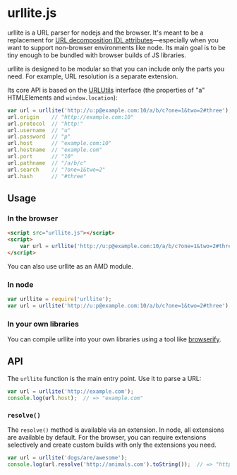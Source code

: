 urllite.js
==========

urllite is a URL parser for nodejs and the browser. It's meant to be a
replacement for [URL decomposition IDL attributes][1]—especially when you want
to support non-browser environments like node. Its main goal is to be tiny
enough to be bundled with browser builds of JS libraries.

urllite is designed to be modular so that you can include only the parts you
need. For example, URL resolution is a separate extension.

Its core API is based on the [URLUtils] interface (the properties of "a"
HTMLElements and `window.location`):

```javascript
var url = urllite('http://u:p@example.com:10/a/b/c?one=1&two=2#three');
url.origin    // "http://example.com:10"
url.protocol  // "http:"
url.username  // "u"
url.password  // "p"
url.host      // "example.com:10"
url.hostname  // "example.com"
url.port      // "10"
url.pathname  // "/a/b/c"
url.search    // "?one=1&two=2"
url.hash      // "#three"
```


## Usage


### In the browser

```html
<script src="urllite.js"></script>
<script>
    var url = urllite('http://u:p@example.com:10/a/b/c?one=1&two=2#three');
</script>
```

You can also use urllite as an AMD module.


### In node

```javascript
var urllite = require('urllite');
var url = urllite('http://u:p@example.com:10/a/b/c?one=1&two=2#three');
```


### In your own libraries

You can compile urllite into your own libraries using a tool like [browserify].


## API

The `urllite` function is the main entry point. Use it to parse a URL:

```javascript
var url = urllite('http://example.com');
console.log(url.host);  // => "example.com"
```


### `resolve()`

The `resolve()` method is available via an extension. In node, all extensions
are available by default. For the browser, you can require extensions
selectively and create custom builds with only the extensions you need.

```javascript
var url = urllite('dogs/are/awesome');
console.log(url.resolve('http://animals.com').toString());  // => "http://animals.com/dogs/are/awesome"
```


[1]: http://www.w3.org/TR/url/#the-url-decomposition-idl-attributes
[URLUtils]: https://developer.mozilla.org/en-US/docs/Web/API/URLUtils
[browserify]: http://browserify.org
